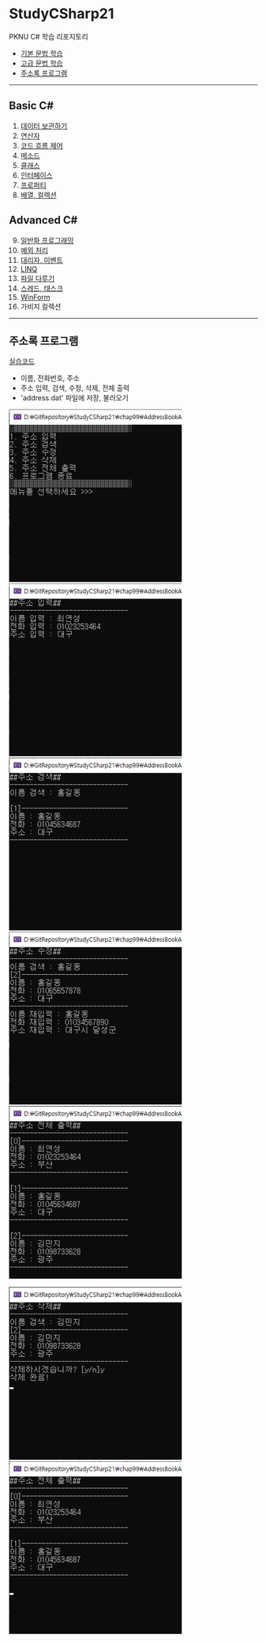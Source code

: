 # StudyCSharp21

PKNU C# 학습 리포지토리
- [기본 문법 학습](#basic-c)
- [고급 문법 학습](#advanced-c)
- [주소록 프로그램](#주소록-프로그램)
-------

## Basic C#

1. [데이터 보관하기](https://github.com/choiyeonseong/StudyCSharp21/tree/main/chap03/Chap03App)
4. [연산자](https://github.com/choiyeonseong/StudyCSharp21/tree/main/chap04/Chap04App)
5. [코드 흐름 제어](https://github.com/choiyeonseong/StudyCSharp21/tree/main/chap05/Chap05App)
6. [메소드](https://github.com/choiyeonseong/StudyCSharp21/tree/main/chap06/Chap06App)
7. [클래스](https://github.com/choiyeonseong/StudyCSharp21/tree/main/chap07/Chap07App)
8. [인터페이스](https://github.com/choiyeonseong/StudyCSharp21/tree/main/chap08/Chap08App)
9. [프로퍼티](https://github.com/choiyeonseong/StudyCSharp21/tree/main/chap09/Chap09App)
10. [배열, 컬렉션](https://github.com/choiyeonseong/StudyCSharp21/tree/main/chap10/Chap10App)

## Advanced C#

9. [일반화 프로그래밍](https://github.com/choiyeonseong/StudyCSharp21/tree/main/chap11/Chap11App)
12. [예외 처리](https://github.com/choiyeonseong/StudyCSharp21/tree/main/chap12/ConsoleApp1)
13. [대리자, 이벤트](https://github.com/choiyeonseong/StudyCSharp21/tree/main/chap13/Chap13App)
15. [LINQ](https://github.com/choiyeonseong/StudyCSharp21/tree/main/chap15/Chap15App)
18. [파일 다루기](https://github.com/choiyeonseong/StudyCSharp21/tree/main/chap18/Chap18App)
19. [스레드, 태스크](https://github.com/choiyeonseong/StudyCSharp21/tree/main/chap19/Chap19App)
20. [WinForm](https://github.com/choiyeonseong/StudyCSharp21/tree/main/chap20/Chap20App)
22. 가비지 컬렉션 

------

## 주소록 프로그램
[실습코드](https://github.com/choiyeonseong/StudyCSharp21/tree/main/chap99/AddressBookApp)

- 이름, 전화번호, 주소
- 주소 입력, 검색, 수정, 삭제, 전체 출력
- 'address.dat' 파일에 저장, 불러오기

![menu](https://github.com/choiyeonseong/StudyCSharp21/blob/main/ref_images/menu.png)
![insert](https://github.com/choiyeonseong/StudyCSharp21/blob/main/ref_images/insert.png)
![search](https://github.com/choiyeonseong/StudyCSharp21/blob/main/ref_images/search.png)
![update](https://github.com/choiyeonseong/StudyCSharp21/blob/main/ref_images/update.png)
![print_all](https://github.com/choiyeonseong/StudyCSharp21/blob/main/ref_images/print_all.png)

![delete](https://github.com/choiyeonseong/StudyCSharp21/blob/main/ref_images/delete.png) 
![print_after_delete](https://github.com/choiyeonseong/StudyCSharp21/blob/main/ref_images/print_after_delete.png)
